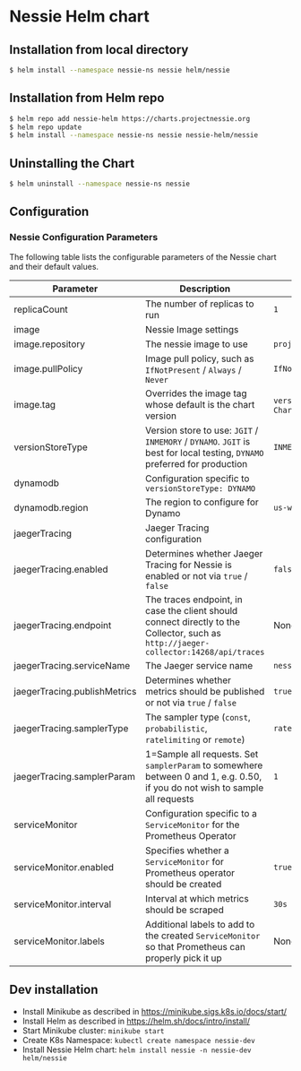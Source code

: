 # Nessie Helm chart

## Installation from local directory
```bash
$ helm install --namespace nessie-ns nessie helm/nessie
```

## Installation from Helm repo
```bash
$ helm repo add nessie-helm https://charts.projectnessie.org
$ helm repo update
$ helm install --namespace nessie-ns nessie nessie-helm/nessie
```

## Uninstalling the Chart

```bash
$ helm uninstall --namespace nessie-ns nessie
```

## Configuration
### Nessie Configuration Parameters
The following table lists the configurable parameters of the Nessie chart and their default values.

| Parameter  | Description | Default |
| -----------| ----------- | ------- |
| replicaCount | The number of replicas to run | `1` |
| image | Nessie Image settings | |
| image.repository | The nessie image to use | `projectnessie/nessie` |
| image.pullPolicy | Image pull policy, such as `IfNotPresent` / `Always` / `Never` | `IfNotPresent` |
| image.tag | Overrides the image tag whose default is the chart version | `version` from `Chart.yaml` |
| versionStoreType | Version store to use: `JGIT` / `INMEMORY` / `DYNAMO`. `JGIT` is best for local testing, `DYNAMO` preferred for production | `INMEMORY` |
| dynamodb | Configuration specific to `versionStoreType: DYNAMO` | |
| dynamodb.region | The region to configure for Dynamo | `us-west-2` |
| jaegerTracing | Jaeger Tracing configuration | |
| jaegerTracing.enabled | Determines whether Jaeger Tracing for Nessie is enabled or not via `true` / `false` | `false` |
| jaegerTracing.endpoint | The traces endpoint, in case the client should connect directly to the Collector, such as `http://jaeger-collector:14268/api/traces` | None |
| jaegerTracing.serviceName | The Jaeger service name | `nessie` |
| jaegerTracing.publishMetrics | Determines whether metrics should be published or not via `true` / `false` | `true` |
| jaegerTracing.samplerType | The sampler type (`const`, `probabilistic`, `ratelimiting` or `remote`) | `ratelimiting` |
| jaegerTracing.samplerParam | 1=Sample all requests. Set `samplerParam` to somewhere between 0 and 1, e.g. 0.50, if you do not wish to sample all requests | `1` |
| serviceMonitor | Configuration specific to a `ServiceMonitor` for the Prometheus Operator | |
| serviceMonitor.enabled | Specifies whether a `ServiceMonitor` for Prometheus operator should be created | `true` |
| serviceMonitor.interval | Interval at which metrics should be scraped | `30s` |
| serviceMonitor.labels | Additional labels to add to the created `ServiceMonitor` so that Prometheus can properly pick it up | None |


## Dev installation

* Install Minikube as described in https://minikube.sigs.k8s.io/docs/start/
* Install Helm as described in https://helm.sh/docs/intro/install/ 
* Start Minikube cluster: `minikube start`
* Create K8s Namespace: `kubectl create namespace nessie-dev`
* Install Nessie Helm chart: `helm install nessie -n nessie-dev helm/nessie`

